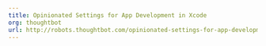 ```yaml
---
title: Opinionated Settings for App Development in Xcode
org: thoughtbot
url: http://robots.thoughtbot.com/opinionated-settings-for-app-development-in-xcode
---
```

